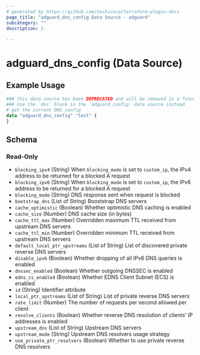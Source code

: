 ```yaml
---
# generated by https://github.com/hashicorp/terraform-plugin-docs
page_title: "adguard_dns_config Data Source - adguard"
subcategory: ""
description: |-
  
---
```


# adguard_dns_config (Data Source)



## Example Usage

```terraform
### this data source has been DEPRECATED and will be removed in a future release
### Use the `dns` block in the `adguard_config` data source instead
# get the current DNS config
data "adguard_dns_config" "test" {
}
```

<!-- schema generated by tfplugindocs -->
## Schema

### Read-Only

- `blocking_ipv4` (String) When `blocking_mode` is set to `custom_ip`, the IPv4 address to be returned for a blocked A request
- `blocking_ipv6` (String) When `blocking_mode` is set to `custom_ip`, the IPv6 address to be returned for a blocked A request
- `blocking_mode` (String) DNS response sent when request is blocked
- `bootstrap_dns` (List of String) Booststrap DNS servers
- `cache_optimistic` (Boolean) Whether optimistic DNS caching is enabled
- `cache_size` (Number) DNS cache size (in bytes)
- `cache_ttl_max` (Number) Overridden maximum TTL received from upstream DNS servers
- `cache_ttl_min` (Number) Overridden minimum TTL received from upstream DNS servers
- `default_local_ptr_upstreams` (List of String) List of discovered private reverse DNS servers
- `disable_ipv6` (Boolean) Whether dropping of all IPv6 DNS queries is enabled
- `dnssec_enabled` (Boolean) Whether outgoing DNSSEC is enabled
- `edns_cs_enabled` (Boolean) Whether EDNS Client Subnet (ECS) is enabled
- `id` (String) Identifier attribute
- `local_ptr_upstreams` (List of String) List of private reverse DNS servers
- `rate_limit` (Number) The number of requests per second allowed per client
- `resolve_clients` (Boolean) Whether reverse DNS resolution of clients' IP addresses is enabled
- `upstream_dns` (List of String) Upstream DNS servers
- `upstream_mode` (String) Upstream DNS resolvers usage strategy
- `use_private_ptr_resolvers` (Boolean) Whether to use private reverse DNS resolvers


